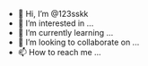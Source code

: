 - 👋 Hi, I’m @123sskk
- 👀 I’m interested in ...
- 🌱 I’m currently learning ...
- 💞️ I’m looking to collaborate on ...
- 📫 How to reach me ...

<!---
123sskk/123sskk is a ✨ special ✨ repository because its `README.md` (this file) appears on your GitHub profile.
You can click the Preview link to take a look at your changes.
--->
